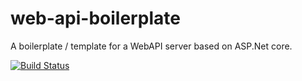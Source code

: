 # web-api-boilerplate

A boilerplate / template for a WebAPI server based on ASP.Net core.

[![Build Status](https://dev.azure.com/kolappannathan/Web%20API%20Boilerplate/_apis/build/status/kolappannathan.web-api-boilerplate?branchName=master)](https://dev.azure.com/kolappannathan/Web%20API%20Boilerplate/_build/latest?definitionId=2?branchName=master)
